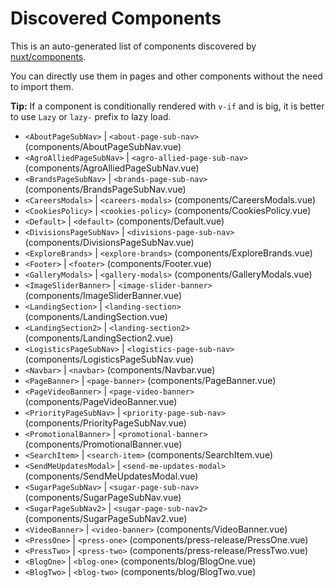 # Discovered Components

This is an auto-generated list of components discovered by [nuxt/components](https://github.com/nuxt/components).

You can directly use them in pages and other components without the need to import them.

**Tip:** If a component is conditionally rendered with `v-if` and is big, it is better to use `Lazy` or `lazy-` prefix to lazy load.

- `<AboutPageSubNav>` | `<about-page-sub-nav>` (components/AboutPageSubNav.vue)
- `<AgroAlliedPageSubNav>` | `<agro-allied-page-sub-nav>` (components/AgroAlliedPageSubNav.vue)
- `<BrandsPageSubNav>` | `<brands-page-sub-nav>` (components/BrandsPageSubNav.vue)
- `<CareersModals>` | `<careers-modals>` (components/CareersModals.vue)
- `<CookiesPolicy>` | `<cookies-policy>` (components/CookiesPolicy.vue)
- `<Default>` | `<default>` (components/Default.vue)
- `<DivisionsPageSubNav>` | `<divisions-page-sub-nav>` (components/DivisionsPageSubNav.vue)
- `<ExploreBrands>` | `<explore-brands>` (components/ExploreBrands.vue)
- `<Footer>` | `<footer>` (components/Footer.vue)
- `<GalleryModals>` | `<gallery-modals>` (components/GalleryModals.vue)
- `<ImageSliderBanner>` | `<image-slider-banner>` (components/ImageSliderBanner.vue)
- `<LandingSection>` | `<landing-section>` (components/LandingSection.vue)
- `<LandingSection2>` | `<landing-section2>` (components/LandingSection2.vue)
- `<LogisticsPageSubNav>` | `<logistics-page-sub-nav>` (components/LogisticsPageSubNav.vue)
- `<Navbar>` | `<navbar>` (components/Navbar.vue)
- `<PageBanner>` | `<page-banner>` (components/PageBanner.vue)
- `<PageVideoBanner>` | `<page-video-banner>` (components/PageVideoBanner.vue)
- `<PriorityPageSubNav>` | `<priority-page-sub-nav>` (components/PriorityPageSubNav.vue)
- `<PromotionalBanner>` | `<promotional-banner>` (components/PromotionalBanner.vue)
- `<SearchItem>` | `<search-item>` (components/SearchItem.vue)
- `<SendMeUpdatesModal>` | `<send-me-updates-modal>` (components/SendMeUpdatesModal.vue)
- `<SugarPageSubNav>` | `<sugar-page-sub-nav>` (components/SugarPageSubNav.vue)
- `<SugarPageSubNav2>` | `<sugar-page-sub-nav2>` (components/SugarPageSubNav2.vue)
- `<VideoBanner>` | `<video-banner>` (components/VideoBanner.vue)
- `<PressOne>` | `<press-one>` (components/press-release/PressOne.vue)
- `<PressTwo>` | `<press-two>` (components/press-release/PressTwo.vue)
- `<BlogOne>` | `<blog-one>` (components/blog/BlogOne.vue)
- `<BlogTwo>` | `<blog-two>` (components/blog/BlogTwo.vue)
